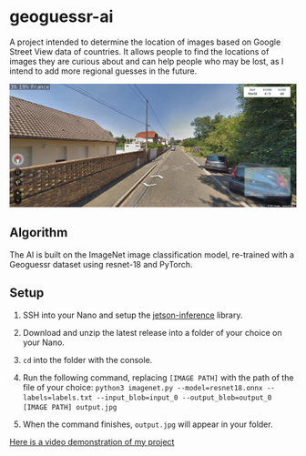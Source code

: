 # geoguessr-ai

A project intended to determine the location of images based on Google Street View data of countries. It allows people to find the locations of images they are curious about and can help people who may be lost, as I intend to add more regional guesses in the future.

![An example of the model's output](output.jpg)

## Algorithm

The AI is built on the ImageNet image classification model, re-trained with a Geoguessr dataset using resnet-18 and PyTorch.

## Setup

1. SSH into your Nano and setup the [jetson-inference](https://github.com/dusty-nv/jetson-inference/blob/master/docs/building-repo.md) library.

2. Download and unzip the latest release into a folder of your choice on your Nano.

3. `cd` into the folder with the console.

4. Run the following command, replacing `[IMAGE PATH]` with the path of the file of your choice:
   `python3 imagenet.py --model=resnet18.onnx --labels=labels.txt --input_blob=input_0 --output_blob=output_0 [IMAGE PATH] output.jpg`

5. When the command finishes, `output.jpg` will appear in your folder.

[Here is a video demonstration of my project](https://youtu.be/mATL3MiuqZ4)
